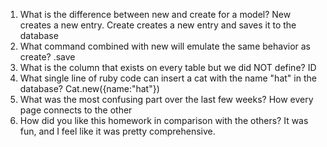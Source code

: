 1. What is the difference between new and create for a model?
	New creates a new entry. Create creates a new entry and saves it to the database
2. What command combined with new will emulate the same behavior as create?
	.save
3. What is the column that exists on every table but we did NOT define?
	ID
4. What single line of ruby code can insert a cat with the name "hat" in the database?
	Cat.new({name:"hat"})
5. What was the most confusing part over the last few weeks?
	How every page connects to the other
6. How did you like this homework in comparison with the others?
	It was fun, and I feel like it was pretty comprehensive.